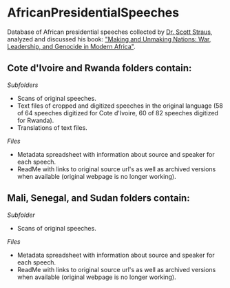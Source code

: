 # AfricanPresidentialSpeeches
Database of African presidential speeches collected by [Dr. Scott Straus](https://polisci.wisc.edu/staff/scott-straus/), analyzed and discussed his book: ["Making and Unmaking Nations: War, Leadership, and Genocide in Modern Africa"](https://www.cornellpress.cornell.edu/book/9780801479687/making-and-unmaking-nations/#bookTabs=1).

## Cote d'Ivoire and Rwanda folders contain:

*Subfolders*<br>
* Scans of original speeches.
* Text files of cropped and digitized speeches in the original language (58 of 64 speeches digitized for Cote d'Ivoire, 60 of 82 speeches digitized for Rwanda).
* Translations of text files.

*Files*<br>
* Metadata spreadsheet with information about source and speaker for each speech.
* ReadMe with links to original source url's as well as archived versions when available (original webpage is no longer working).

## Mali, Senegal, and Sudan folders contain:

*Subfolder*<br> 
* Scans of original speeches.

*Files*<br>
* Metadata spreadsheet with information about source and speaker for each speech.
* ReadMe with links to original source url's as well as archived versions when available (original webpage is no longer working).

